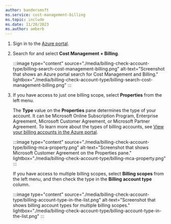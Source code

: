 ```yaml
---
author: bandersmsft
ms.service: cost-management-billing
ms.topic: include
ms.date: 11/28/2023
ms.author: amberb
---
```


1. Sign in to the [Azure portal](https://portal.azure.com).
1. Search for and select **Cost Management + Billing**.  

    :::image type="content" source="./media/billing-check-account-type/billing-search-cost-management-billing.png" alt-text="Screenshot that shows an Azure portal search for Cost Management and Billing." lightbox="./media/billing-check-account-type/billing-search-cost-management-billing.png" :::
1. If you have access to just one billing scope, select **Properties** from the left menu.

    The **Type** value on the **Properties** pane determines the type of your account. It can be Microsoft Online Subscription Program, Enterprise Agreement, Microsoft Customer Agreement, or Microsoft Partner Agreement. To learn more about the types of billing accounts, see [View your billing accounts in the Azure portal](../articles/cost-management-billing/manage/view-all-accounts.md).

    :::image type="content" source="./media/billing-check-account-type/billing-mca-property.png" alt-text="Screenshot that shows Microsoft Customer Agreement on the Properties pane." lightbox="./media/billing-check-account-type/billing-mca-property.png" :::

    If you have access to multiple billing scopes, select **Billing scopes** from the left menu, and then check the type in the **Billing account type** column.

    :::image type="content" source="./media/billing-check-account-type/billing-account-type-in-the-list.png" alt-text="Screenshot that shows billing account types for multiple billing scopes." lightbox="./media/billing-check-account-type/billing-account-type-in-the-list.png" :::
